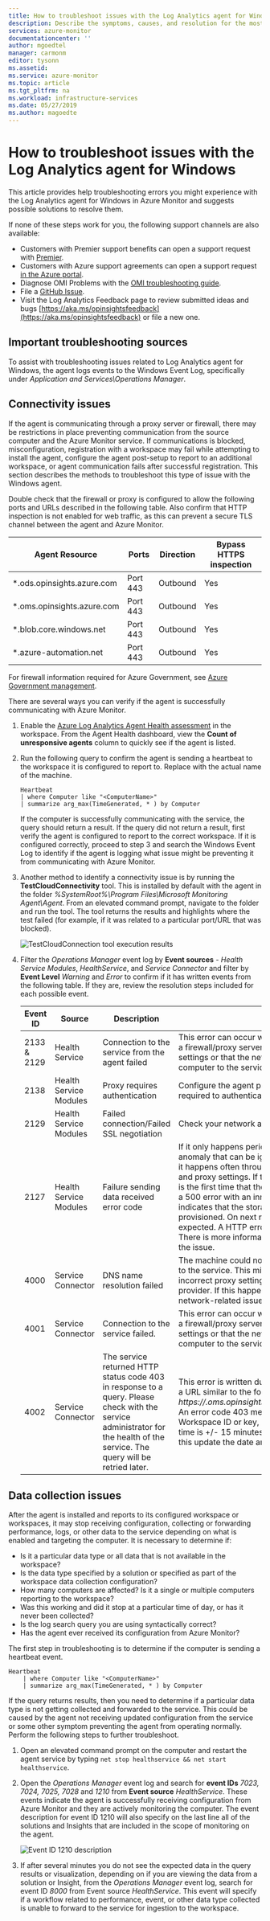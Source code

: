 ```yaml
---
title: How to troubleshoot issues with the Log Analytics agent for Windows | Microsoft Docs
description: Describe the symptoms, causes, and resolution for the most common issues with the Log Analytics agent for Windows in Azure Monitor.
services: azure-monitor
documentationcenter: ''
author: mgoedtel
manager: carmonm
editor: tysonn
ms.assetid: 
ms.service: azure-monitor
ms.topic: article
ms.tgt_pltfrm: na
ms.workload: infrastructure-services
ms.date: 05/27/2019
ms.author: magoedte
---
```


# How to troubleshoot issues with the Log Analytics agent for Windows 

This article provides help troubleshooting errors you might experience with the Log Analytics agent for Windows in Azure Monitor and suggests possible solutions to resolve them.

If none of these steps work for you, the following support channels are also available:

* Customers with Premier support benefits can open a support request with [Premier](https://premier.microsoft.com/).
* Customers with Azure support agreements can open a support request [in the Azure portal](https://manage.windowsazure.com/?getsupport=true).
* Diagnose OMI Problems with the [OMI troubleshooting guide](https://github.com/Microsoft/omi/blob/master/Unix/doc/diagnose-omi-problems.md).
* File a [GitHub Issue](https://github.com/Microsoft/OMS-Agent-for-Linux/issues).
* Visit the Log Analytics Feedback page to review submitted ideas and bugs [https://aka.ms/opinsightsfeedback](https://aka.ms/opinsightsfeedback) or file a new one. 

## Important troubleshooting sources

 To assist with troubleshooting issues related to Log Analytics agent for Windows, the agent logs events to the Windows Event Log, specifically under *Application and Services\Operations Manager*.  

## Connectivity issues

If the agent is communicating through a proxy server or firewall, there may be restrictions in place preventing communication from the source computer and the Azure Monitor service. If communications is blocked, misconfiguration, registration with a workspace may fail while attempting to install the agent, configure the agent post-setup to report to an additional workspace, or agent communication fails after successful registration. This section describes the methods to troubleshoot this type of issue with the Windows agent. 

Double check that the firewall or proxy is configured to allow the following ports and URLs described in the following table. Also confirm that HTTP inspection is not enabled for web traffic, as this can prevent a secure TLS channel between the agent and Azure Monitor.  

|Agent Resource|Ports |Direction |Bypass HTTPS inspection|
|------|---------|--------|--------|   
|*.ods.opinsights.azure.com |Port 443 |Outbound|Yes |  
|*.oms.opinsights.azure.com |Port 443 |Outbound|Yes |  
|*.blob.core.windows.net |Port 443 |Outbound|Yes |  
|*.azure-automation.net |Port 443 |Outbound|Yes |  

For firewall information required for Azure Government, see [Azure Government management](../../azure-government/documentation-government-services-monitoringandmanagement.md#azure-monitor-logs). 

There are several ways you can verify if the agent is successfully communicating with Azure Monitor.

1. Enable the [Azure Log Analytics Agent Health assessment](../insights/solution-agenthealth.md) in the workspace. From the Agent Health dashboard, view the **Count of unresponsive agents** column to quickly see if the agent is listed.  

2. Run the following query to confirm the agent is sending a heartbeat to the workspace it is configured to report to. Replace <ComputerName> with the actual name of the machine.

    ```
    Heartbeat 
    | where Computer like "<ComputerName>"
    | summarize arg_max(TimeGenerated, * ) by Computer 
    ```

    If the computer is successfully communicating with the service, the query should return a result. If the query did not return a result, first verify the agent is configured to report to the correct workspace. If it is configured correctly, proceed to step 3 and search the Windows Event Log to identify if the agent is logging what issue might be preventing it from communicating with Azure Monitor.

2. Another method to identify a connectivity issue is by running the **TestCloudConnectivity** tool. This is installed by default with the agent in the folder *%SystemRoot%\Program Files\Microsoft Monitoring Agent\Agent*. From an elevated command prompt, navigate to the folder and run the tool. The tool returns the results and highlights where the test failed (for example, if it was related to a particular port/URL that was blocked). 

    ![TestCloudConnection tool execution results](./media/agent-windows-troubleshoot/output-testcloudconnection-tool-01.png)

3. Filter the *Operations Manager* event log by **Event sources** - *Health Service Modules*, *HealthService*, and *Service Connector* and filter by **Event Level** *Warning* and *Error* to confirm if it has written events from the following table. If they are, review the resolution steps included for each possible event.

    |Event ID |Source |Description |Resolution |
    |---------|-------|------------|-----------|
    |2133 & 2129 |Health Service |Connection to the service from the agent failed |This error can occur when the agent cannot communicate directly or through a firewall/proxy server to the Azure Monitor service. Verify agent proxy settings or that the network firewall/proxy allows TCP traffic from the computer to the service.|
    |2138 |Health Service Modules |Proxy requires authentication |Configure the agent proxy settings and specify the username/password required to authenticate with the proxy server. |
    |2129 |Health Service Modules |Failed connection/Failed SSL negotiation |Check your network adapter TCP/IP settings and agent proxy settings.|
    |2127 |Health Service Modules |Failure sending data received error code |If it only happens periodically during the day, this could just be a random anomaly that can be ignored. Monitor to understand how often it happens. If it happens often throughout the day, first check your network configuration and proxy settings. If the description includes HTTP error code 404 and this is the first time that the agent tries to send data to the service, it will include a 500 error with an inner 404 error code. 404 means not found, which indicates that the storage area for the new workspace is still being provisioned. On next retry, data will successfully write to the workspace as expected. A HTTP error 403 might indicate a permission or credentials issue. There is more information included with the 403 error to help troubleshoot the issue.|
    |4000 |Service Connector |DNS name resolution failed |The machine could not resolve the Internet address used when sending data to the service. This might be DNS resolver settings on your machine, incorrect proxy settings, or maybe a temporary DNS issue with your provider. If this happens periodically, it could be caused by a transient network-related issue.|
    |4001 |Service Connector |Connection to the service failed. |This error can occur when the agent cannot communicate directly or through a firewall/proxy server to the Azure Monitor service. Verify agent proxy settings or that the network firewall/proxy allows TCP traffic from the computer to the service.|
    |4002 |Service Connector |The service returned HTTP status code 403 in response to a query. Please check with the service administrator for the health of the service. The query will be retried later. |This error is written during the agent’s initial registration phase and you’ll see a URL similar to the following: *https://<workspaceID>.oms.opinsights.azure.com/AgentService.svc/AgentTopologyRequest*. An error code 403 means forbidden and can be caused by a mistyped Workspace ID or key, or the data and time is incorrect on the computer. If the time is +/- 15 minutes from current time, then onboarding fails. To correct this update the date and/or timezone of your Windows computer.|

## Data collection issues

After the agent is installed and reports to its configured workspace or workspaces, it may stop receiving configuration, collecting or forwarding performance, logs, or other data to the service depending on what is enabled and targeting the computer. It is necessary to determine if:

- Is it a particular data type or all data that is not available in the workspace?
- Is the data type specified by a solution or specified as part of the workspace data collection configuration?
- How many computers are affected? Is it a single or multiple computers reporting to the workspace?
- Was this working and did it stop at a particular time of day, or has it never been collected? 
- Is the log search query you are using syntactically correct? 
- Has the agent ever received its configuration from Azure Monitor?

The first step in troubleshooting is to determine if the computer is sending a heartbeat event.

```
Heartbeat 
    | where Computer like "<ComputerName>"
    | summarize arg_max(TimeGenerated, * ) by Computer
```

If the query returns results, then you need to determine if a particular data type is not getting collected and forwarded to the service. This could be caused by the agent not receiving updated configuration from the service or some other symptom preventing the agent from operating normally. Perform the following steps to further troubleshoot.

1. Open an elevated command prompt on the computer and restart the agent service by typing `net stop healthservice && net start healthservice`.
2. Open the *Operations Manager* event log and search for **event IDs** *7023, 7024, 7025, 7028* and *1210* from **Event source** *HealthService*.  These events indicate the agent is successfully receiving configuration from Azure Monitor and they are actively monitoring the computer. The event description for event ID 1210 will also specify on the last line all of the solutions and Insights that are included in the scope of monitoring on the agent.  

    ![Event ID 1210 description](./media/agent-windows-troubleshoot/event-id-1210-healthservice-01.png)

3. If after several minutes you do not see the expected data in the query results or visualization, depending on if you are viewing the data from a solution or Insight, from the *Operations Manager* event log, search for event ID *8000* from Event source *HealthService*. This event will specify if a workflow related to  performance, event, or other data type collected is unable to forward to the service for ingestion to the workspace. 
